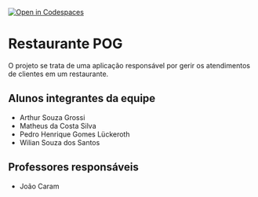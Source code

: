 [![Open in Codespaces](https://classroom.github.com/assets/launch-codespace-7f7980b617ed060a017424585567c406b6ee15c891e84e1186181d67ecf80aa0.svg)](https://classroom.github.com/open-in-codespaces?assignment_repo_id=14314830)

# Restaurante POG
O projeto se trata de uma aplicação responsável por gerir os atendimentos de clientes em um restaurante.

## Alunos integrantes da equipe

* Arthur Souza Grossi
* Matheus da Costa Silva
* Pedro Henrique Gomes Lückeroth
* Wilian Souza dos Santos

## Professores responsáveis

* João Caram
